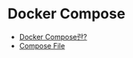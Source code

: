 # Docker Compose
- [Docker Compose란?](Docker-Compose/Docker-Compose.md)
- [Compose File](Compose-File/Compose-File.md)